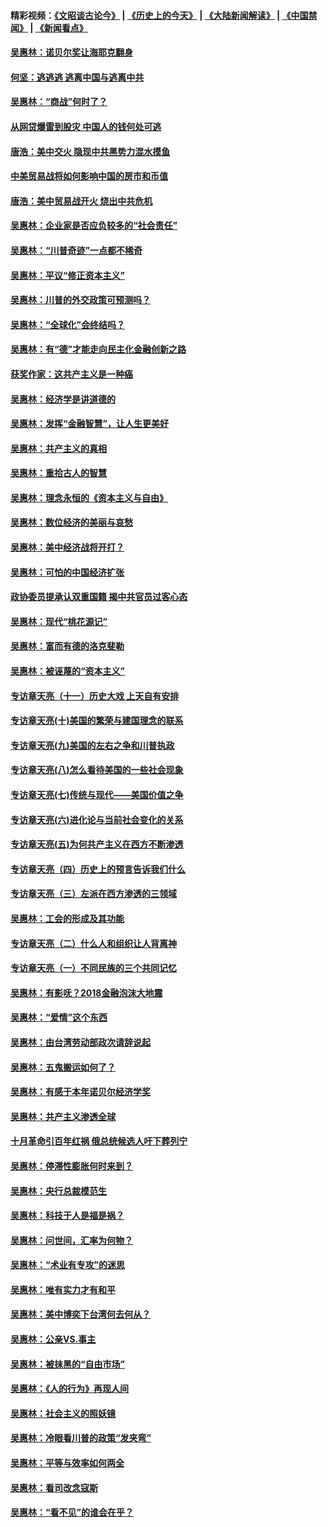 #### 精彩视频：[《文昭谈古论今》](http://45.32.25.56/wenzhao) | [《历史上的今天》](http://45.32.25.56/today-in-history) | [《大陆新闻解读》](http://45.32.25.56/ntdtv-comedy) | [《中国禁闻》](http://45.32.25.56/ntdtv-news) | [《新闻看点》](http://45.32.25.56/news-insight) 

 #### [吴惠林：诺贝尔奖让海耶克翻身](../pages/nsc423/n10890049.md?t=02031634) 

#### [何坚：逃逃逃 逃离中国与逃离中共](../pages/nsc423/n10592891.md?t=02031634) 

#### [吴惠林：“商战”何时了？](../pages/nsc423/n10573558.md?t=02031634) 

#### [从网贷爆雷到股灾 中国人的钱何处可逃](../pages/nsc423/n10572800.md?t=02031634) 

#### [唐浩：美中交火 隐现中共黑势力混水摸鱼](../pages/nsc423/n10544040.md?t=02031634) 

#### [中美贸易战将如何影响中国的房市和币值](../pages/nsc423/n10543697.md?t=02031634) 

#### [唐浩：美中贸易战开火 烧出中共危机](../pages/nsc423/n10540126.md?t=02031634) 

#### [吴惠林：企业家是否应负较多的“社会责任”](../pages/nsc423/n10535022.md?t=02031634) 

#### [吴惠林：“川普奇迹”一点都不稀奇](../pages/nsc423/n10512808.md?t=02031634) 

#### [吴惠林：平议“修正资本主义”](../pages/nsc423/n10495724.md?t=02031634) 

#### [吴惠林：川普的外交政策可预测吗？](../pages/nsc423/n10462387.md?t=02031634) 

#### [吴惠林：“全球化”会终结吗？](../pages/nsc423/n10452838.md?t=02031634) 

#### [吴惠林：有“德”才能走向民主化金融创新之路](../pages/nsc423/n10432292.md?t=02031634) 

#### [获奖作家：这共产主义是一种癌](../pages/nsc423/n10431541.md?t=02031634) 

#### [吴惠林：经济学是讲道德的](../pages/nsc423/n10398014.md?t=02031634) 

#### [吴惠林：发挥“金融智慧”，让人生更美好](../pages/nsc423/n10375019.md?t=02031634) 

#### [吴惠林：共产主义的真相](../pages/nsc423/n10351394.md?t=02031634) 

#### [吴惠林：重拾古人的智慧](../pages/nsc423/n10337691.md?t=02031634) 

#### [吴惠林：理念永恒的《资本主义与自由》](../pages/nsc423/n10316274.md?t=02031634) 

#### [吴惠林：数位经济的美丽与哀愁](../pages/nsc423/n10292946.md?t=02031634) 

#### [吴惠林：美中经济战将开打？](../pages/nsc423/n10258825.md?t=02031634) 

#### [吴惠林：可怕的中国经济扩张](../pages/nsc423/n10219147.md?t=02031634) 

#### [政协委员提承认双重国籍 揭中共官员过客心态](../pages/nsc423/n10208809.md?t=02031634) 

#### [吴惠林：现代“桃花源记”](../pages/nsc423/n10185234.md?t=02031634) 

#### [吴惠林：富而有德的洛克斐勒](../pages/nsc423/n10142264.md?t=02031634) 

#### [吴惠林：被诬蔑的“资本主义”](../pages/nsc423/n10124816.md?t=02031634) 

#### [专访章天亮（十一）历史大戏 上天自有安排](../pages/nsc423/n10094905.md?t=02031634) 

#### [专访章天亮(十)美国的繁荣与建国理念的联系](../pages/nsc423/n10094899.md?t=02031634) 

#### [专访章天亮(九)美国的左右之争和川普执政](../pages/nsc423/n10094889.md?t=02031634) 

#### [专访章天亮(八)怎么看待美国的一些社会现象](../pages/nsc423/n10094857.md?t=02031634) 

#### [专访章天亮(七)传统与现代——美国价值之争](../pages/nsc423/n10093140.md?t=02031634) 

#### [专访章天亮(六)进化论与当前社会变化的关系](../pages/nsc423/n10092036.md?t=02031634) 

#### [专访章天亮(五)为何共产主义在西方不断渗透](../pages/nsc423/n10083620.md?t=02031634) 

#### [专访章天亮（四）历史上的预言告诉我们什么](../pages/nsc423/n10083606.md?t=02031634) 

#### [专访章天亮（三）左派在西方渗透的三领域](../pages/nsc423/n10081115.md?t=02031634) 

#### [吴惠林：工会的形成及其功能](../pages/nsc423/n10080633.md?t=02031634) 

#### [专访章天亮（二）什么人和组织让人背离神](../pages/nsc423/n10076637.md?t=02031634) 

#### [专访章天亮（一）不同民族的三个共同记忆](../pages/nsc423/n10074188.md?t=02031634) 

#### [吴惠林：有影呒？2018金融泡沫大地震](../pages/nsc423/n10040534.md?t=02031634) 

#### [吴惠林：“爱情”这个东西](../pages/nsc423/n10019423.md?t=02031634) 

#### [吴惠林：由台湾劳动部政次请辞说起](../pages/nsc423/n9979679.md?t=02031634) 

#### [吴惠林：五鬼搬运如何了？](../pages/nsc423/n9925338.md?t=02031634) 

#### [吴惠林：有感于本年诺贝尔经济学奖](../pages/nsc423/n9871883.md?t=02031634) 

#### [吴惠林：共产主义渗透全球](../pages/nsc423/n9812748.md?t=02031634) 

#### [十月革命引百年红祸 俄总统候选人吁下葬列宁](../pages/nsc423/n9810182.md?t=02031634) 

#### [吴惠林：停滞性膨胀何时来到？](../pages/nsc423/n9764136.md?t=02031634) 

#### [吴惠林：央行总裁模范生](../pages/nsc423/n9728134.md?t=02031634) 

#### [吴惠林：科技于人是福是祸？](../pages/nsc423/n9672982.md?t=02031634) 

#### [吴惠林：问世间，汇率为何物？](../pages/nsc423/n9621788.md?t=02031634) 

#### [吴惠林：“术业有专攻”的迷思](../pages/nsc423/n9580363.md?t=02031634) 

#### [吴惠林：唯有实力才有和平](../pages/nsc423/n9529599.md?t=02031634) 

#### [吴惠林：美中博奕下台湾何去何从？](../pages/nsc423/n9483598.md?t=02031634) 

#### [吴惠林：公亲VS.事主](../pages/nsc423/n9425637.md?t=02031634) 

#### [吴惠林：被抹黑的“自由市场”](../pages/nsc423/n9351545.md?t=02031634) 

#### [吴惠林：《人的行为》再现人间](../pages/nsc423/n9296339.md?t=02031634) 

#### [吴惠林：社会主义的照妖镜](../pages/nsc423/n9243460.md?t=02031634) 

#### [吴惠林：冷眼看川普的政策“发夹弯”](../pages/nsc423/n9120684.md?t=02031634) 

#### [吴惠林：平等与效率如何两全](../pages/nsc423/n9075430.md?t=02031634) 

#### [吴惠林：看司改念寇斯](../pages/nsc423/n9024915.md?t=02031634) 

#### [吴惠林：“看不见”的谁会在乎？](../pages/nsc423/n8977488.md?t=02031634) 

